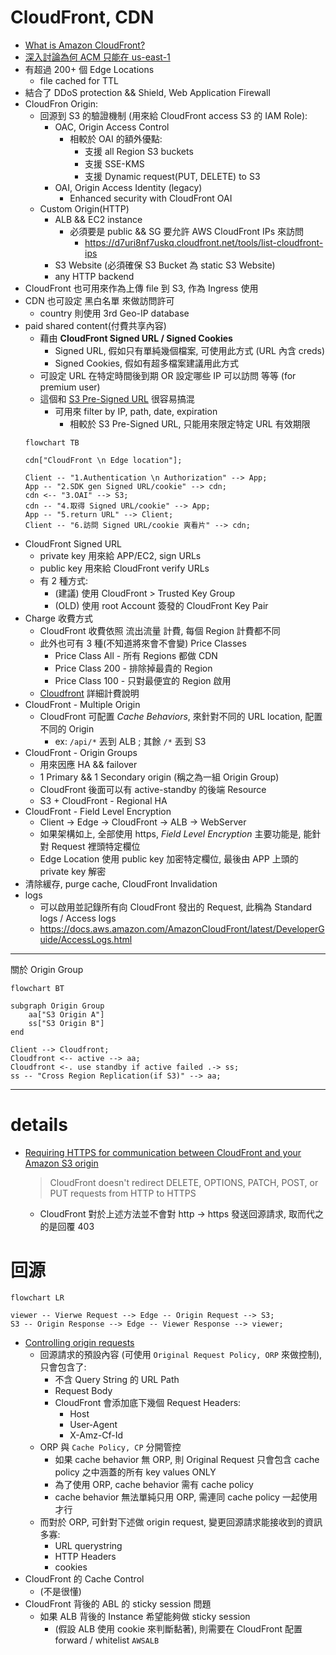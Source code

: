 
# CloudFront, CDN

- [What is Amazon CloudFront?](https://docs.aws.amazon.com/AmazonCloudFront/latest/DeveloperGuide/Introduction.html)
- [深入討論為何 ACM 只能在 us-east-1](https://ithelp.ithome.com.tw/articles/10242264)
- 有超過 200+ 個 Edge Locations
    - file cached for TTL
- 結合了 DDoS protection && Shield, Web Application Firewall
- CloudFron Origin:
    - 回源到 S3 的驗證機制 (用來給 CloudFront access S3 的 IAM Role):
        - OAC, Origin Access Control
            - 相較於 OAI 的額外優點:
                - 支援 all Region S3 buckets
                - 支援 SSE-KMS
                - 支援 Dynamic request(PUT, DELETE) to S3
        - OAI, Origin Access Identity (legacy)
            - Enhanced security with CloudFront OAI
    - Custom Origin(HTTP)
        - ALB && EC2 instance
            - 必須要是 public && SG 要允許 AWS CloudFront IPs 來訪問
                - https://d7uri8nf7uskq.cloudfront.net/tools/list-cloudfront-ips
        - S3 Website (必須確保 S3 Bucket 為 static S3 Website)
        - any HTTP backend
- CloudFront 也可用來作為上傳 file 到 S3, 作為 Ingress 使用
- CDN 也可設定 黑白名單 來做訪問許可
    - country 則使用 3rd Geo-IP database
- paid shared content(付費共享內容)
    - 藉由 **CloudFront Signed URL / Signed Cookies**
        - Signed URL, 假如只有單純幾個檔案, 可使用此方式 (URL 內含 creds)
        - Signed Cookies, 假如有超多檔案建議用此方式
    - 可設定 URL 在特定時間後到期 OR 設定哪些 IP 可以訪問 等等 (for premium user)
    - 這個和 [S3 Pre-Signed URL](./S3.md#s3-pre-signed-urls) 很容易搞混
        - 可用來 filter by IP, path, date, expiration
            - 相較於 S3 Pre-Signed URL, 只能用來限定特定 URL 有效期限
    ```mermaid
    flowchart TB

    cdn["CloudFront \n Edge location"];

    Client -- "1.Authentication \n Authorization" --> App;
    App -- "2.SDK gen Signed URL/cookie" --> cdn;
    cdn <-- "3.OAI" --> S3;
    cdn -- "4.取得 Signed URL/cookie" --> App;
    App -- "5.return URL" --> Client;
    Client -- "6.訪問 Signed URL/cookie 爽看片" --> cdn;
    ```
- CloudFront Signed URL 
    - private key 用來給 APP/EC2, sign URLs
    - public key 用來給 CloudFront verify URLs
    - 有 2 種方式:
        - (建議) 使用 CloudFront > Trusted Key Group
        - (OLD) 使用 root Account 簽發的 CloudFront Key Pair
- Charge 收費方式
    - CloudFront 收費依照 流出流量 計費, 每個 Region 計費都不同
    - 此外也可有 3 種(不知道將來會不會變) Price Classes
        - Price Class All - 所有 Regions 都做 CDN
        - Price Class 200 - 排除掉最貴的 Region
        - Price Class 100 - 只對最便宜的 Region 啟用
    - [Cloudfront](https://aws.amazon.com/cloudfront/pricing/?nc1=h_ls) 詳細計費說明
- CloudFront - Multiple Origin
    - CloudFront 可配置 *Cache Behaviors*, 來針對不同的 URL location, 配置不同的 Origin
        - ex: `/api/*` 丟到 ALB ; 其餘 `/*` 丟到 S3
- CloudFront - Origin Groups
    - 用來因應 HA && failover
    - 1 Primary && 1 Secondary origin (稱之為一組 Origin Group)
    - CloudFront 後面可以有 active-standby 的後端 Resource
    - S3 + CloudFront - Regional HA
- CloudFront - Field Level Encryption
    - Client -> Edge -> CloudFront -> ALB -> WebServer
    - 如果架構如上, 全部使用 https, *Field Level Encryption* 主要功能是, 能針對 Request 裡頭特定欄位
    - Edge Location 使用 public key 加密特定欄位, 最後由 APP 上頭的 private key 解密
- 清除緩存, purge cache, CloudFront Invalidation
- logs
    - 可以啟用並記錄所有向 CloudFront 發出的 Request, 此稱為 Standard logs / Access logs
    - https://docs.aws.amazon.com/AmazonCloudFront/latest/DeveloperGuide/AccessLogs.html

------

關於 Origin Group

```mermaid
flowchart BT

subgraph Origin Group
    aa["S3 Origin A"]
    ss["S3 Origin B"]
end

Client --> Cloudfront;
Cloudfront <-- active --> aa;
Cloudfront <-. use standby if active failed .-> ss;
ss -- "Cross Region Replication(if S3)" --> aa;
```

------


# details

- [Requiring HTTPS for communication between CloudFront and your Amazon S3 origin](https://docs.aws.amazon.com/AmazonCloudFront/latest/DeveloperGuide/using-https-cloudfront-to-s3-origin.html)
    > CloudFront doesn't redirect DELETE, OPTIONS, PATCH, POST, or PUT requests from HTTP to HTTPS
    - CloudFront 對於上述方法並不會對 http -> https 發送回源請求, 取而代之的是回覆 403


# 回源

```mermaid
flowchart LR

viewer -- Vierwe Request --> Edge -- Origin Request --> S3;
S3 -- Origin Response --> Edge -- Viewer Response --> viewer;
```

- [Controlling origin requests](https://docs.aws.amazon.com/AmazonCloudFront/latest/DeveloperGuide/controlling-origin-requests.html)
    - 回源請求的預設內容 (可使用 `Original Request Policy, ORP` 來做控制), 只會包含了:
        - 不含 Query String 的 URL Path
        - Request Body
        - CloudFront 會添加底下幾個 Request Headers:
            - Host
            - User-Agent
            - X-Amz-Cf-Id
    - ORP 與 `Cache Policy, CP` 分開管控
        - 如果 cache behavior 無 ORP, 則 Original Request 只會包含 cache policy 之中涵蓋的所有 key values ONLY
        - 為了使用 ORP, cache behavior 需有 cache policy
        - cache behavior 無法單純只用 ORP, 需連同 cache policy 一起使用才行
    - 而對於 ORP, 可針對下述做 origin request, 變更回源請求能接收到的資訊多寡:
        - URL querystring
        - HTTP Headers
        - cookies
- CloudFront 的 Cache Control
    - (不是很懂)
- CloudFront 背後的 ABL 的 sticky session 問題
    - 如果 ALB 背後的 Instance 希望能夠做 sticky session
        - (假設 ALB 使用 cookie 來判斷黏著), 則需要在 CloudFront 配置 forward / whitelist `AWSALB`
